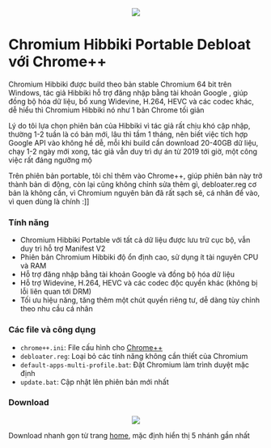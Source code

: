 <p align="center">
<img src="https://img.bibica.net/qfd6WGhC.png">
</p>

# Chromium Hibbiki Portable Debloat với Chrome++

Chromium Hibbiki được build theo bản stable Chromium 64 bit trên Windows, tác giả Hibbiki hỗ trợ đăng nhập bằng tài khoản Google , giúp đồng bộ hóa dữ liệu, bổ xung Widevine, H.264, HEVC và các codec khác, dễ hiểu thì Chromium Hibbiki nó như 1 bản Chrome tối giản

Lý do tôi lựa chọn phiên bản của Hibbiki vì tác giả rất chịu khó cập nhập, thường 1-2 tuần là có bản mới, lâu thì tầm 1 tháng, nên biết việc tích hợp Google API vào không hề dễ, mỗi khi build cần download 20-40GB dữ liệu, chạy 1-2 ngày mới xong, tác giả vẫn duy trì dự án từ 2019 tới giờ, một công việc rất đáng ngưỡng mộ

Trên phiên bản portable, tôi chỉ thêm vào Chrome++, giúp phiên bản này trở thành bản di động, còn lại cũng không chỉnh sửa thêm gì, debloater.reg cơ bản là không cần, vì Chromium nguyên bản đã rất sạch sẽ, cá nhân để vào, vì quen dùng là chính :]]

### Tính năng
- Chromium Hibbiki Portable với tất cả dữ liệu được lưu trữ cục bộ, vẫn duy trì hỗ trợ Manifest V2
- Phiên bản Chromium Hibbiki độ ổn định cao, sử dụng ít tài nguyên CPU và RAM
- Hỗ trợ đăng nhập bằng tài khoản Google và đồng bộ hóa dữ liệu
- Hỗ trợ Widevine, H.264, HEVC và các codec độc quyền khác (không bị lỗi liên quan tới DRM)
- Tối ưu hiệu năng, tăng thêm một chút quyền riêng tư, dễ dàng tùy chỉnh theo nhu cầu cá nhân

### Các file và công dụng​
- `chrome++.ini`: File cấu hình cho [Chrome++](https://github.com/Bush2021/chrome_plus)
- `debloater.reg`: Loại bỏ các tính năng không cần thiết của Chromium
- `default-apps-multi-profile.bat`: Đặt Chromium làm trình duyệt mặc định
- `update.bat`: Cập nhật lên phiên bản mới nhất

### Download

<p align="center">
<img src="https://img.bibica.net/4QCmlxlc.png">
</p>

Download nhanh gọn từ trang [home](https://chromium.bibica.net/), mặc định hiển thị 5 nhánh gần nhất
